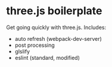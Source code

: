 # three.js boilerplate
Get going quickly with three.js. Includes:

- auto refresh (webpack-dev-server)
- post processing
- glslify
- eslint (standard, modified)
